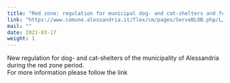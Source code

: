```yaml
---
title: "Red zone: regulation for municipal dog- and cat-shelters and feline colonies"
link: "https://www.comune.alessandria.it/flex/cm/pages/ServeBLOB.php/L/IT/IDPagina/3092"
mail: ""
date: 2021-03-17
weight: 1
---
```


New regulation for dog- and cat-shelters of the municipality of Alessandria during the red zone period.  
For more information please follow the link
